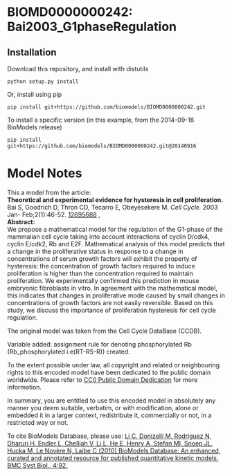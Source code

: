 # BIOMD0000000242: Bai2003_G1phaseRegulation

## Installation

Download this repository, and install with distutils

`python setup.py install`

Or, install using pip

`pip install git+https://github.com/biomodels/BIOMD0000000242.git`

To install a specific version (in this example, from the 2014-09-16 BioModels release)

`pip install git+https://github.com/biomodels/BIOMD0000000242.git@20140916`


# Model Notes


This a model from the article:  
**Theoretical and experimental evidence for hysteresis in cell proliferation.**   
Bai S, Goodrich D, Thron CD, Tecarro E, Obeyesekere M. _Cell Cycle._ 2003 Jan-
Feb;2(1):46-52. [12695688](http://www.ncbi.nlm.nih.gov/pubmed/12695688) ,  
**Abstract:**   
We propose a mathematical model for the regulation of the G1-phase of the
mammalian cell cycle taking into account interactions of cyclin D/cdk4, cyclin
E/cdk2, Rb and E2F. Mathematical analysis of this model predicts that a change
in the proliferative status in response to a change in concentrations of serum
growth factors will exhibit the property of hysteresis: the concentration of
growth factors required to induce proliferation is higher than the
concentration required to maintain proliferation. We experimentally confirmed
this prediction in mouse embryonic fibroblasts in vitro. In agreement with the
mathematical model, this indicates that changes in proliferative mode caused
by small changes in concentrations of growth factors are not easily
reversible. Based on this study, we discuss the importance of proliferation
hysteresis for cell cycle regulation.

  
The original model was taken from the Cell Cycle DataBase (CCDB).

Variable added: assignment rule for denoting phosphorylated Rb
(Rb_phosphorylated i.e(RT-RS-R)) created.

To the extent possible under law, all copyright and related or neighbouring
rights to this encoded model have been dedicated to the public domain
worldwide. Please refer to [CC0 Public Domain
Dedication](http://creativecommons.org/publicdomain/zero/1.0/) for more
information.

In summary, you are entitled to use this encoded model in absolutely any
manner you deem suitable, verbatim, or with modification, alone or embedded it
in a larger context, redistribute it, commercially or not, in a restricted way
or not.

To cite BioModels Database, please use: [Li C, Donizelli M, Rodriguez N,
Dharuri H, Endler L, Chelliah V, Li L, He E, Henry A, Stefan MI, Snoep JL,
Hucka M, Le Novère N, Laibe C (2010) BioModels Database: An enhanced, curated
and annotated resource for published quantitative kinetic models. BMC Syst
Biol., 4:92.](http://www.ncbi.nlm.nih.gov/pubmed/20587024)


